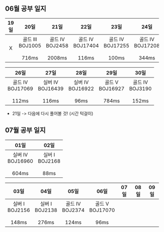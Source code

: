 ## 06월 공부 일지
19일 | 20일 |              21일               |            22일             |              23일               |              24일               | 25일
:-----:|:-----:|:------------------------------:|:--------------------------:|:------------------------------:|:------------------------------:|:-----:
X| 골드 III<br>BOJ1005<br><br>716ms | 골드 IV<br>BOJ2458<br><br>2008ms | 골드 IV<br>BOJ17404<br><br>116ms | 골드 IV<br>BOJ17255<br><br>100ms | 골드 IV<br>BOJ17208<br><br>344ms |  실버 IV<br>BOJ16162<br><br>164ms

26일 |              27일               | 28일 | 29일  | 30일
:-----:|:------------------------------:|:-----:|:-----:|:-----:
골드 IV<br>BOJ17069<br><br>112ms  | 실버 IV<br>BOJ16439<br><br>116ms  |    실버 IV<br>BOJ16922<br><br>96ms  | 골드 V<br>BOJ16927<br><br>784ms | 골드 IV<br>BOJ3190<br><br>152ms
- 21일 -> 다음에 다시 풀어볼 것! (시간 턱걸이)

## 07월 공부 일지
01일 | 02일 
:-----:|:----:
실버 IV<br>BOJ16960<br><br>604ms | 실버 I<br>BOJ2168<br><br>88ms 

03일 | 04일 | 05일 |06일 |07일 |08일 |09일 
:-----:|:-----:|:-----:|:-----:|:-----:|:-----:|:-----:
| 실버 I<br>BOJ2156<br><br>148ms | 실버 I<br>BOJ2138<br><br>276ms| 골드 IV<br>BOJ2374<br><br>124ms| 골드 V<br>BOJ17070<br><br>96ms


[//]: # (<img src="https://img.shields.io/badge/골드III-ffd700?style=flat-square&logo=GIT&logoColor=black"/> )
